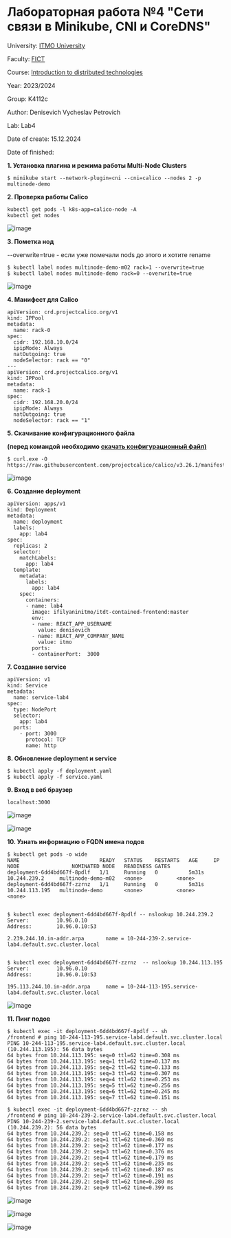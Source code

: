 # Лабораторная работа №4 "Сети связи в Minikube, CNI и CoreDNS"

University: [ITMO University](https://itmo.ru/ru/)

Faculty: [FICT](https://fict.itmo.ru)

Course: [Introduction to distributed technologies](https://github.com/itmo-ict-faculty/introduction-to-distributed-technologies)

Year: 2023/2024

Group: K4112с

Author: Denisevich Vycheslav Petrovich

Lab: Lab4

Date of create: 15.12.2024

Date of finished: 

**1. Установка плагина и режима работы Multi-Node Clusters**
```
$ minikube start --network-plugin=cni --cni=calico --nodes 2 -p multinode-demo
```
**2. Проверка работы Calico**

```
kubectl get pods -l k8s-app=calico-node -A
kubectl get nodes
```
![image]()


**3. Пометка нод** 

--overwrite=true - если уже помечали nods до этого и хотите rename

```
$ kubectl label nodes multinode-demo-m02 rack=1 --overwrite=true
$ kubectl label nodes multinode-demo rack=0 --overwrite=true
```
![image]()


**4. Манифест для Calico**

```
apiVersion: crd.projectcalico.org/v1
kind: IPPool
metadata:
  name: rack-0
spec:
  cidr: 192.168.10.0/24
  ipipMode: Always
  natOutgoing: true
  nodeSelector: rack == "0"
---
apiVersion: crd.projectcalico.org/v1
kind: IPPool
metadata:
  name: rack-1
spec:
  cidr: 192.168.20.0/24
  ipipMode: Always
  natOutgoing: true
  nodeSelector: rack == "1"
```

**5. Скачивание конфигурационного файла**

**(перед командой необходимо [скачать конфигурационный файл)](https://github.com/projectcalico/calico/blob/master/manifests/calicoctl.yaml)**
```
$ curl.exe -O https://raw.githubusercontent.com/projectcalico/calico/v3.26.1/manifests/calico.yaml
```
![image]()

**6. Создание deployment**
```
apiVersion: apps/v1
kind: Deployment
metadata:
  name: deployment
  labels:
    app: lab4
spec:
  replicas: 2
  selector: 
    matchLabels:
      app: lab4
  template:
    metadata:
      labels:
        app: lab4
    spec:
      containers:
      - name: lab4
        image: ifilyaninitmo/itdt-contained-frontend:master
        env:
        - name: REACT_APP_USERNAME
          value: denisevich
        - name: REACT_APP_COMPANY_NAME
          value: itmo
        ports:
        - containerPort:  3000

```

**7. Создание service**
```
apiVersion: v1
kind: Service
metadata:
  name: service-lab4
spec:
  type: NodePort
  selector:
    app: lab4
  ports:
    - port: 3000
      protocol: TCP
      name: http
```

**8. Обновление deployment и service**
```
$ kubectl apply -f deployment.yaml
$ kubectl apply -f service.yaml
```

**9. Вход в веб браузер**
```
localhost:3000
```

![image]()

![image]()


**10. Узнать информацию о FQDN имена подов**
```
$ kubectl get pods -o wide
NAME                          READY   STATUS    RESTARTS   AGE     IP               NODE                 NOMINATED NODE   READINESS GATES
deployment-6dd4bd667f-8pdlf   1/1     Running   0          5m31s   10.244.239.2     multinode-demo-m02   <none>           <none>
deployment-6dd4bd667f-zzrnz   1/1     Running   0          5m31s   10.244.113.195   multinode-demo       <none>           <none>          <none>


$ kubectl exec deployment-6dd4bd667f-8pdlf -- nslookup 10.244.239.2
Server:         10.96.0.10
Address:        10.96.0.10:53

2.239.244.10.in-addr.arpa       name = 10-244-239-2.service-lab4.default.svc.cluster.local


$ kubectl exec deployment-6dd4bd667f-zzrnz  -- nslookup 10.244.113.195
Server:         10.96.0.10
Address:        10.96.0.10:53

195.113.244.10.in-addr.arpa     name = 10-244-113-195.service-lab4.default.svc.cluster.local
```

![image]()


**11. Пинг подов**
```
$ kubectl exec -it deployment-6dd4bd667f-8pdlf -- sh
/frontend # ping 10-244-113-195.service-lab4.default.svc.cluster.local
PING 10-244-113-195.service-lab4.default.svc.cluster.local (10.244.113.195): 56 data bytes
64 bytes from 10.244.113.195: seq=0 ttl=62 time=0.308 ms
64 bytes from 10.244.113.195: seq=1 ttl=62 time=0.137 ms
64 bytes from 10.244.113.195: seq=2 ttl=62 time=0.133 ms
64 bytes from 10.244.113.195: seq=3 ttl=62 time=0.307 ms
64 bytes from 10.244.113.195: seq=4 ttl=62 time=0.253 ms
64 bytes from 10.244.113.195: seq=5 ttl=62 time=0.256 ms
64 bytes from 10.244.113.195: seq=6 ttl=62 time=0.245 ms
64 bytes from 10.244.113.195: seq=7 ttl=62 time=0.151 ms

$ kubectl exec -it deployment-6dd4bd667f-zzrnz -- sh
/frontend # ping 10-244-239-2.service-lab4.default.svc.cluster.local
PING 10-244-239-2.service-lab4.default.svc.cluster.local (10.244.239.2): 56 data bytes
64 bytes from 10.244.239.2: seq=0 ttl=62 time=0.158 ms
64 bytes from 10.244.239.2: seq=1 ttl=62 time=0.360 ms
64 bytes from 10.244.239.2: seq=2 ttl=62 time=0.177 ms
64 bytes from 10.244.239.2: seq=3 ttl=62 time=0.376 ms
64 bytes from 10.244.239.2: seq=4 ttl=62 time=0.179 ms
64 bytes from 10.244.239.2: seq=5 ttl=62 time=0.235 ms
64 bytes from 10.244.239.2: seq=6 ttl=62 time=0.187 ms
64 bytes from 10.244.239.2: seq=7 ttl=62 time=0.191 ms
64 bytes from 10.244.239.2: seq=8 ttl=62 time=0.280 ms
64 bytes from 10.244.239.2: seq=9 ttl=62 time=0.399 ms
```
![image]()

![image]()

![image]()
